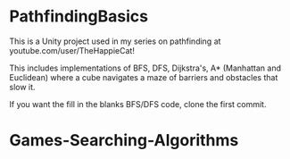 # PathfindingBasics

This is a Unity project used in my series on pathfinding at youtube.com/user/TheHappieCat!

This includes implementations of BFS, DFS, Dijkstra's, A* (Manhattan and Euclidean) where a cube navigates a maze of barriers and obstacles that slow it.

If you want the fill in the blanks BFS/DFS code, clone the first commit.
# Games-Searching-Algorithms
